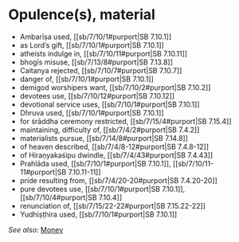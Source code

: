 # Opulence(s), material

* Ambarīṣa used, [[sb/7/10/1#purport|SB 7.10.1]]
* as Lord’s gift, [[sb/7/10/1#purport|SB 7.10.1]]
* atheists indulge in, [[sb/7/10/11#purport|SB 7.10.11]]
* bhogīs misuse, [[sb/7/13/8#purport|SB 7.13.8]]
* Caitanya rejected, [[sb/7/10/7#purport|SB 7.10.7]]
* danger of, [[sb/7/10/1#purport|SB 7.10.1]]
* demigod worshipers want, [[sb/7/10/2#purport|SB 7.10.2]]
* devotees use, [[sb/7/10/12#purport|SB 7.10.12]]
* devotional service uses, [[sb/7/10/1#purport|SB 7.10.1]]
* Dhruva used, [[sb/7/10/1#purport|SB 7.10.1]]
* for śrāddha ceremony restricted, [[sb/7/15/4#purport|SB 7.15.4]]
* maintaining, difficulty of, [[sb/7/4/2#purport|SB 7.4.2]]
* materialists pursue, [[sb/7/14/8#purport|SB 7.14.8]]
* of heaven described, [[sb/7/4/8-12#purport|SB 7.4.8-12]]
* of Hiraṇyakaśipu dwindle, [[sb/7/4/43#purport|SB 7.4.43]]
* Prahlāda used, [[sb/7/10/1#purport|SB 7.10.1]], [[sb/7/10/11-11#purport|SB 7.10.11-11]]
* pride resulting from, [[sb/7/4/20-20#purport|SB 7.4.20-20]]
* pure devotees use, [[sb/7/10/1#purport|SB 7.10.1]], [[sb/7/10/4#purport|SB 7.10.4]]
* renunciation of, [[sb/7/15/22-22#purport|SB 7.15.22-22]]
* Yudhiṣṭhira used, [[sb/7/10/1#purport|SB 7.10.1]]

*See also:* [Money](entries/money.md)

